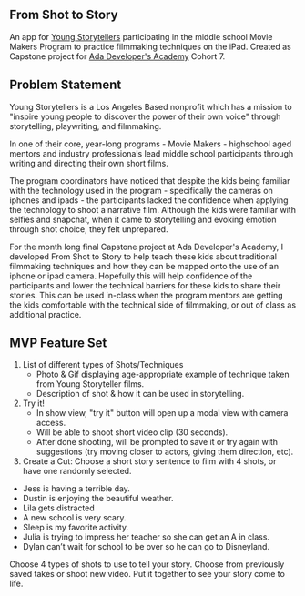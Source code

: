 ## From Shot to Story
An app for [Young Storytellers](https://www.youngstorytellers.com/) participating in the middle school Movie Makers Program to practice filmmaking techniques on the iPad.  Created as Capstone project for [Ada Developer's Academy](https://adadevelopersacademy.org/) Cohort 7.

## Problem Statement

Young Storytellers is a Los Angeles Based nonprofit which has a mission to "inspire young people to discover the power of their own voice" through storytelling, playwriting, and filmmaking. 

In one of their core, year-long programs - Movie Makers - highschool aged mentors and industry professionals lead middle school participants through writing and directing their own short films.

The program coordinators have noticed that despite the kids being familiar with the technology used in the program - specifically the cameras on iphones and ipads - the participants lacked the confidence when applying the technology to shoot a narrative film. Although the kids were familiar with selfies and snapchat, when it came to storytelling and evoking emotion through shot choice, they felt unprepared.

For the month long final Capstone project at Ada Developer's Academy, I developed From Shot to Story to help teach these kids about traditional filmmaking techniques and how they can be mapped onto the use of an iphone or ipad camera. Hopefully this will help confidence of the participants and lower the technical barriers for these kids to share their stories. This can be used in-class when the program mentors are getting the kids comfortable with the technical side of filmmaking, or out of class as additional practice.

## MVP Feature Set

1.  List of different types of Shots/Techniques
    - Photo & Gif displaying age-appropriate example of technique taken from Young Storyteller films.
    - Description of shot & how it can be used in storytelling.
2.  Try it!
    - In show view, "try it" button will open up a modal view with camera access.
    - Will be able to shoot short video clip (30 seconds).
    - After done shooting, will be prompted to save it or try again with suggestions (try moving closer to actors, giving them direction, etc).
3. Create a Cut:  Choose a short story sentence to film with 4 shots, or have one randomly selected.
  * Jess is having a terrible day.
  * Dustin is enjoying the beautiful weather.
  * Lila gets distracted
  * A new school is very scary.
  * Sleep is my favorite activity.
  * Julia is trying to impress her teacher so she can get an A in class.
  * Dylan can’t wait for school to be over so he can go to Disneyland.
  
Choose 4 types of shots to use to tell your story.  Choose from previously saved takes or shoot new video.  Put it together to see your story come to life.
    
